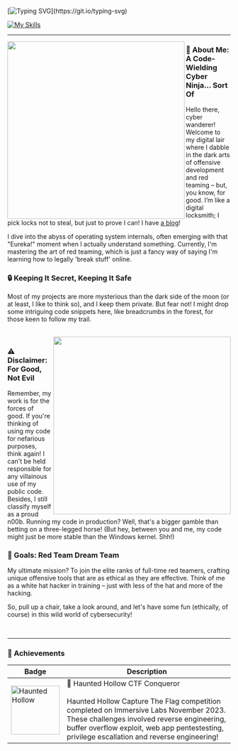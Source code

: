 [![Typing SVG](https://readme-typing-svg.demolab.com?font=Alumni+Sans+Inline+One&size=50&pause=1000&color=F76C4F&background=FF000000&center=true&vCenter=true&random=false&width=1000&lines=Enter+the+F+L+U+X;I+use+arch+btw;Have+you+tried+that+in+rust%3F;How+do+you+exit+vim%3F!;SYSTEM+FAILURE.)](https://git.io/typing-svg) 

[![My Skills](https://skillicons.dev/icons?i=c,cpp,go,rust,py,cs,mongodb,nginx,html,css,php,linux,docker,vscode,visualstudio)](https://skillicons.dev)
 
<hr/>

<img src="https://github.com/0xflux/0xflux/assets/49762827/d2f1738f-de3b-4d5e-b113-e6c6d672ad92" width=400 height=400 align="left" /> 

### 👾 About Me: A Code-Wielding Cyber Ninja... Sort Of

Hello there, cyber wanderer! Welcome to my digital lair where I dabble in the dark arts of offensive development and red teaming – but, you know, for good. I’m like a digital locksmith; I pick locks not to steal, but just to prove I can! I have [a blog](https://fluxsec.red)!

I dive into the abyss of operating system internals, often emerging with that "Eureka!" moment when I actually understand something. Currently, I'm mastering the art of red teaming, which is just a fancy way of saying I'm learning how to legally 'break stuff' online.

### 🔒 Keeping It Secret, Keeping It Safe

Most of my projects are more mysterious than the dark side of the moon (or at least, I like to think so), and I keep them private. But fear not! I might drop some intriguing code snippets here, like breadcrumbs in the forest, for those keen to follow my trail.

<br clear="left"/>

<img src="https://github.com/0xflux/0xflux/assets/49762827/d8d0c25a-cb92-4810-9cb2-f27ce2ce876d" width=400 height=400 align="right" /> 

### ⚠️ Disclaimer: For Good, Not Evil

Remember, my work is for the forces of good. If you're thinking of using my code for nefarious purposes, think again! I can't be held responsible for any villainous use of my public code. Besides, I still classify myself as a proud n00b. Running my code in production? Well, that's a bigger gamble than betting on a three-legged horse! (But hey, between you and me, my code might just be more stable than the Windows kernel. Shh!)

### 🎯 Goals: Red Team Dream Team

My ultimate mission? To join the elite ranks of full-time red teamers, crafting unique offensive tools that are as ethical as they are effective. Think of me as a white hat hacker in training – just with less of the hat and more of the hacking.

So, pull up a chair, take a look around, and let's have some fun (ethically, of course) in this wild world of cybersecurity!

<br clear="right"/>

<hr/>

### 🏅 Achievements


| Badge | Description |
| --- | --- |
|<img width="110" alt="Haunted Hollow" src="https://github.com/0xflux/0xflux/assets/49762827/2af7ed12-d999-467a-ba43-56aa488c4bdb"> | 👻 Haunted Hollow CTF Conqueror <br/><br/>Haunted Hollow Capture The Flag competition completed on Immersive Labs November 2023. These challenges involved reverse engineering, buffer overflow exploit, web app pentestesting, privilege escallation and reverse engineering! |

<!--
**0xflux/0xflux** is a ✨ _special_ ✨ repository because its `README.md` (this file) appears on your GitHub profile.

Here are some ideas to get you started:

- 🔭 I’m currently working on ...
- 🌱 I’m currently learning ...
- 👯 I’m looking to collaborate on ...
- 🤔 I’m looking for help with ...
- 💬 Ask me about ...
- 📫 How to reach me: ...
- 😄 Pronouns: ...
- ⚡ Fun fact: ...
-->
